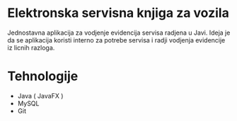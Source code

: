 # Elektronska servisna knjiga za vozila

Jednostavna aplikacija za vodjenje evidencija servisa radjena u Javi.
Ideja je da se aplikacija koristi interno za potrebe servisa i radji vodjenja evidencije iz licnih razloga.

# Tehnologije

- Java ( JavaFX )
- MySQL
- Git

